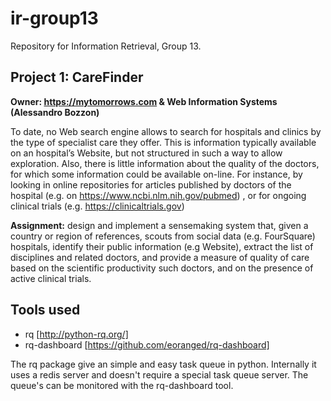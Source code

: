 # ir-group13
Repository for Information Retrieval, Group 13.

## Project 1: CareFinder
**Owner: https://mytomorrows.com & Web Information Systems (Alessandro Bozzon)**

To date, no Web search engine allows to search for hospitals and clinics by the type of  specialist care they offer. This is information typically available on an hospital’s Website, but not structured in such a way to allow exploration. Also, there is little information about the quality of the doctors, for which some information could be available on-line. For instance, by looking in online repositories for articles published by doctors of the hospital (e.g. on https://www.ncbi.nlm.nih.gov/pubmed) , or for ongoing clinical trials (e.g. https://clinicaltrials.gov)

**Assignment:** design and implement a sensemaking system that, given a country or region of references, scouts from social data (e.g. FourSquare) hospitals, identify their public information (e.g Website), extract the list of disciplines and related doctors, and provide a measure of quality of care based on the scientific productivity such doctors, and on the presence of active clinical trials. 


## Tools used

- rq [http://python-rq.org/]
- rq-dashboard [https://github.com/eoranged/rq-dashboard]

The rq package give an simple and easy task queue in python. 
Internally it uses a redis server and doesn't require a special task queue server.
The queue's can be monitored with the rq-dashboard tool.

